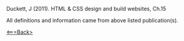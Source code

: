 













Duckett, J (2011). HTML & CSS design and build websites, Ch.15 <br>


All definitions and information came from above listed publication(s).

[<===Back>](README.md)